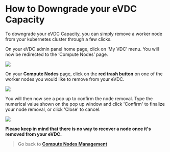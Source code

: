 # How to Downgrade your eVDC Capacity

To downgrade your eVDC Capacity, you can simply remove a worker node from your kubernetes cluster through a few clicks.

On your eVDC admin panel home page, click on ‘My VDC’ menu. You will now be redirected to the ‘Compute Nodes’ page.

![](myvdc.png)

On your __Compute Nodes__ page, click on the __red trash button__ on one of the worker nodes you would like to remove from your eVDC.

![](trashbutton.png)

You will then now see a pop up to confirm the node removal. Type the numerical value shown on the pop up window and click 'Confirm' to finalize your node removal, or click 'Close' to cancel. 

![](confirmdelete.png)

__Please keep in mind that there is no way to recover a node once it's removed from your eVDC.__

> Go back to [__Compute Nodes Management__](evdc_compute.md)
